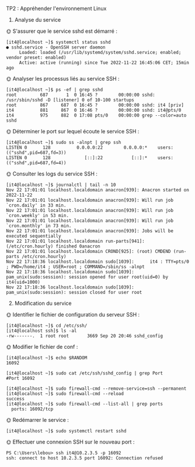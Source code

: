 TP2 : Appréhender l'environnement Linux

1. Analyse du service

🌞 S'assurer que le service sshd est démarré :
```
[it4@localhost ~]$ systemctl status sshd
● sshd.service - OpenSSH server daemon
     Loaded: loaded (/usr/lib/systemd/system/sshd.service; enabled; vendor preset: enabled)
     Active: active (running) since Tue 2022-11-22 16:45:06 CET; 15min ago
```

🌞 Analyser les processus liés au service SSH :
```
[it4@localhost ~]$ ps -ef | grep sshd
root         687       1  0 16:45 ?        00:00:00 sshd: /usr/sbin/sshd -D [listener] 0 of 10-100 startups
root         867     687  0 16:45 ?        00:00:00 sshd: it4 [priv]
it4          881     867  0 16:46 ?        00:00:00 sshd: it4@pts/0
it4          975     882  0 17:08 pts/0    00:00:00 grep --color=auto sshd
```

🌞 Déterminer le port sur lequel écoute le service SSH :
```
[it4@localhost ~]$ sudo ss -alnpt | grep ssh
LISTEN 0      128          0.0.0.0:22        0.0.0.0:*    users:(("sshd",pid=687,fd=3))
LISTEN 0      128             [::]:22           [::]:*    users:(("sshd",pid=687,fd=4))
```

🌞 Consulter les logs du service SSH :
```
[it4@localhost ~]$ journalctl | tail -n 10
Nov 22 17:01:01 localhost.localdomain anacron[939]: Anacron started on 2022-11-22
Nov 22 17:01:01 localhost.localdomain anacron[939]: Will run job `cron.daily' in 33 min.
Nov 22 17:01:01 localhost.localdomain anacron[939]: Will run job `cron.weekly' in 53 min.
Nov 22 17:01:01 localhost.localdomain anacron[939]: Will run job `cron.monthly' in 73 min.
Nov 22 17:01:01 localhost.localdomain anacron[939]: Jobs will be executed sequentially
Nov 22 17:01:01 localhost.localdomain run-parts[941]: (/etc/cron.hourly) finished 0anacron
Nov 22 17:01:01 localhost.localdomain CROND[925]: (root) CMDEND (run-parts /etc/cron.hourly)
Nov 22 17:18:36 localhost.localdomain sudo[1039]:      it4 : TTY=pts/0 ; PWD=/home/it4 ; USER=root ; COMMAND=/sbin/ss -alnpt
Nov 22 17:18:36 localhost.localdomain sudo[1039]: pam_unix(sudo:session): session opened for user root(uid=0) by it4(uid=1000)
Nov 22 17:18:36 localhost.localdomain sudo[1039]: pam_unix(sudo:session): session closed for user root
```

2. Modification du service

🌞 Identifier le fichier de configuration du serveur SSH :
```
[it4@localhost ~]$ cd /etc/ssh/
[it4@localhost ssh]$ ls -al
-rw-------.  1 root root       3669 Sep 20 20:46 sshd_config
```

🌞 Modifier le fichier de conf :
```
[it4@localhost ~]$ echo $RANDOM
16092
```
```
[it4@localhost ~]$ sudo cat /etc/ssh/sshd_config | grep Port
#Port 16092
```
```
[it4@localhost ~]$ sudo firewall-cmd --remove-service=ssh --permanent
[it4@localhost ~]$ sudo firewall-cmd --reload
success
[it4@localhost ~]$ sudo firewall-cmd --list-all | grep ports
  ports: 16092/tcp
```

🌞 Redémarrer le service :
```
[it4@localhost ~]$ sudo systemctl restart sshd
```

🌞 Effectuer une connexion SSH sur le nouveau port :
```
PS C:\Users\lebou> ssh it4@10.2.3.5 -p 16092
ssh: connect to host 10.2.3.5 port 16092: Connection refused
```